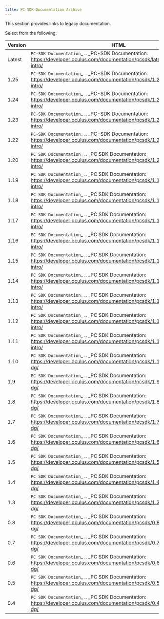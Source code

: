 ```yaml
---
title: PC-SDK Documentation Archive
---
```


This section provides links to legacy documentation.

Select from the following:

| Version |                                                               HTML                                                               |                                       PDFs                                       |
|---------|----------------------------------------------------------------------------------------------------------------------------------|----------------------------------------------------------------------------------|
| Latest | `PC-SDK Documentation`_  .. _PC-SDK Documentation: https://developer.oculus.com/documentation/pcsdk/latest/concepts/pcsdk-intro/ | `PC-SDK Guide`_  .. _PC-SDK Guide: https://securecdn.oculus.com/sr/pcsdk-latest/ |
|  1.25  |  `PC-SDK Documentation`_  .. _PC-SDK Documentation: https://developer.oculus.com/documentation/pcsdk/1.25/concepts/pcsdk-intro/  | `PC-SDK Guide`_  .. _PC-SDK Guide: https://securecdn.oculus.com/sr/pcsdk-latest/ |
|  1.24  |  `PC-SDK Documentation`_  .. _PC-SDK Documentation: https://developer.oculus.com/documentation/pcsdk/1.24/concepts/pcsdk-intro/  |  `PC-SDK Guide`_  .. _PC-SDK Guide: https://securecdn.oculus.com/sr/pcsdk-1.24/  |
|  1.23  |  `PC-SDK Documentation`_  .. _PC-SDK Documentation: https://developer.oculus.com/documentation/pcsdk/1.23/concepts/pcsdk-intro/  |  `PC-SDK Guide`_  .. _PC-SDK Guide: https://securecdn.oculus.com/sr/pcsdk-1.23/  |
|  1.22  |  `PC-SDK Documentation`_  .. _PC-SDK Documentation: https://developer.oculus.com/documentation/pcsdk/1.22/concepts/pcsdk-intro/  |  `PC-SDK Guide`_  .. _PC-SDK Guide: https://securecdn.oculus.com/sr/pcsdk-1.22/  |
|  1.20  |  `PC SDK Documentation`_  .. _PC SDK Documentation: https://developer.oculus.com/documentation/pcsdk/1.20/concepts/pcsdk-intro/  |  `PC SDK Guide`_  .. _PC SDK Guide: https://securecdn.oculus.com/sr/pcsdk-1.20/  |
|  1.19  |  `PC SDK Documentation`_  .. _PC SDK Documentation: https://developer.oculus.com/documentation/pcsdk/1.19/concepts/pcsdk-intro/  |  `PC SDK Guide`_  .. _PC SDK Guide: https://securecdn.oculus.com/sr/pcsdk-1.19/  |
|  1.18  |  `PC SDK Documentation`_  .. _PC SDK Documentation: https://developer.oculus.com/documentation/pcsdk/1.18/concepts/pcsdk-intro/  |  `PC SDK Guide`_  .. _PC SDK Guide: https://securecdn.oculus.com/sr/pcsdk-1.18/  |
|  1.17  |  `PC SDK Documentation`_  .. _PC SDK Documentation: https://developer.oculus.com/documentation/pcsdk/1.17/concepts/pcsdk-intro/  |  `PC SDK Guide`_  .. _PC SDK Guide: https://securecdn.oculus.com/sr/pcsdk-1.17/  |
|  1.16  |  `PC SDK Documentation`_  .. _PC SDK Documentation: https://developer.oculus.com/documentation/pcsdk/1.16/concepts/pcsdk-intro/  |  `PC SDK Guide`_  .. _PC SDK Guide: https://securecdn.oculus.com/sr/pcsdk-1.16/  |
|  1.15  |  `PC SDK Documentation`_  .. _PC SDK Documentation: https://developer.oculus.com/documentation/pcsdk/1.15/concepts/pcsdk-intro/  |  `PC SDK Guide`_  .. _PC SDK Guide: https://securecdn.oculus.com/sr/pcsdk-1.15/  |
|  1.14  |  `PC SDK Documentation`_  .. _PC SDK Documentation: https://developer.oculus.com/documentation/pcsdk/1.14/concepts/pcsdk-intro/  |  `PC SDK Guide`_  .. _PC SDK Guide: https://securecdn.oculus.com/sr/pcsdk-1.14/  |
|  1.13  |  `PC SDK Documentation`_  .. _PC SDK Documentation: https://developer.oculus.com/documentation/pcsdk/1.13/concepts/pcsdk-intro/  |  `PC SDK Guide`_  .. _PC SDK Guide: https://securecdn.oculus.com/sr/pcsdk-1.13/  |
|  1.12  |  `PC SDK Documentation`_  .. _PC SDK Documentation: https://developer.oculus.com/documentation/pcsdk/1.12/concepts/pcsdk-intro/  |  `PC SDK Guide`_  .. _PC SDK Guide: https://securecdn.oculus.com/sr/pcsdk-1.12/  |
|  1.11  |  `PC SDK Documentation`_  .. _PC SDK Documentation: https://developer.oculus.com/documentation/pcsdk/1.11/concepts/pcsdk-intro/  |  `PC SDK Guide`_  .. _PC SDK Guide: https://securecdn.oculus.com/sr/pcsdk-1.11/  |
|  1.10  |    `PC SDK Documentation`_  .. _PC SDK Documentation: https://developer.oculus.com/documentation/pcsdk/1.10/concepts/book-dg/    |  `PC SDK Guide`_  .. _PC SDK Guide: https://securecdn.oculus.com/sr/pcsdk-1.10/  |
|   1.9   |    `PC SDK Documentation`_  .. _PC SDK Documentation: https://developer.oculus.com/documentation/pcsdk/1.9/concepts/book-dg/    |  `PC SDK Guide`_  .. _PC SDK Guide: https://securecdn.oculus.com/sr/pcsdk-1.9/  |
|   1.8   |    `PC SDK Documentation`_  .. _PC SDK Documentation: https://developer.oculus.com/documentation/pcsdk/1.8/concepts/book-dg/    |  `PC SDK Guide`_  .. _PC SDK Guide: https://securecdn.oculus.com/sr/pcsdk-1.8/  |
|   1.7   |    `PC SDK Documentation`_  .. _PC SDK Documentation: https://developer.oculus.com/documentation/pcsdk/1.7/concepts/book-dg/    |  `PC SDK Guide`_  .. _PC SDK Guide: https://securecdn.oculus.com/sr/pcsdk-1.7/  |
|   1.6   |    `PC SDK Documentation`_  .. _PC SDK Documentation: https://developer.oculus.com/documentation/pcsdk/1.6/concepts/book-dg/    |  `PC SDK Guide`_  .. _PC SDK Guide: https://securecdn.oculus.com/sr/pcsdk-1.6/  |
|   1.5   |    `PC SDK Documentation`_  .. _PC SDK Documentation: https://developer.oculus.com/documentation/pcsdk/1.5/concepts/book-dg/    |  `PC SDK Guide`_  .. _PC SDK Guide: https://securecdn.oculus.com/sr/pcsdk-1.5/  |
|   1.4   |    `PC SDK Documentation`_  .. _PC SDK Documentation: https://developer.oculus.com/documentation/pcsdk/1.4/concepts/book-dg/    |  `PC SDK Guide`_  .. _PC SDK Guide: https://securecdn.oculus.com/sr/pcsdk-1.4/  |
|   1.3   |    `PC SDK Documentation`_  .. _PC SDK Documentation: https://developer.oculus.com/documentation/pcsdk/1.3/concepts/book-dg/    |  `PC SDK Guide`_  .. _PC SDK Guide: https://securecdn.oculus.com/sr/pcsdk-1.3/  |
|   0.8   |    `PC SDK Documentation`_  .. _PC SDK Documentation: https://developer.oculus.com/documentation/pcsdk/0.8/concepts/book-dg/    |                                  Not available.                                  |
|   0.7   |    `PC SDK Documentation`_  .. _PC SDK Documentation: https://developer.oculus.com/documentation/pcsdk/0.7/concepts/book-dg/    |                                  Not available.                                  |
|   0.6   |    `PC SDK Documentation`_  .. _PC SDK Documentation: https://developer.oculus.com/documentation/pcsdk/0.6/concepts/book-dg/    |                                  Not available.                                  |
|   0.5   |    `PC SDK Documentation`_  .. _PC SDK Documentation: https://developer.oculus.com/documentation/pcsdk/0.5/concepts/book-dg/    |                                  Not available.                                  |
|   0.4   |    `PC SDK Documentation`_  .. _PC SDK Documentation: https://developer.oculus.com/documentation/pcsdk/0.4/concepts/book-dg/    |                                  Not available.                                  |
